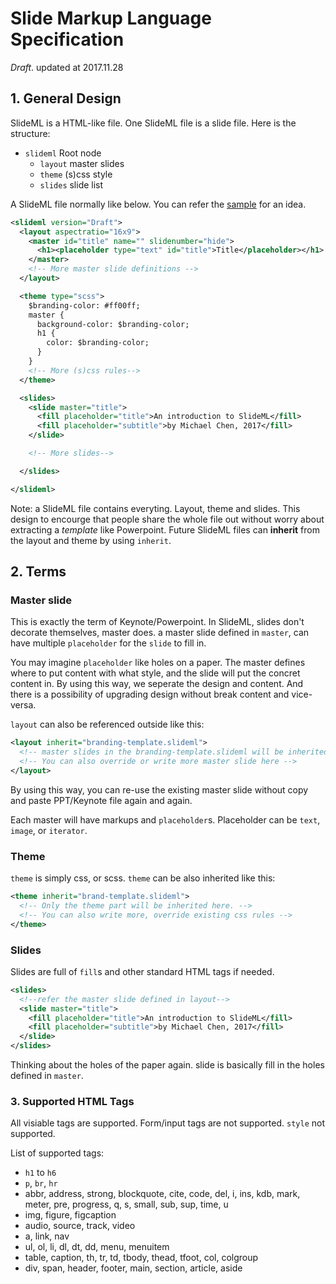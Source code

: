 # Slide Markup Language Specification

_Draft_. updated at 2017.11.28

## 1. General Design

SlideML is a HTML-like file. One SlideML file is a slide file. Here is the structure:

* `slideml` Root node
  * `layout` master slides
  * `theme` (s)css style
  * `slides` slide list

A SlideML file normally like below. You can refer the [sample](sample.slideml) for an idea.

```xml
<slideml version="Draft">
  <layout aspectratio="16x9">
    <master id="title" name="" slidenumber="hide">
      <h1><placeholder type="text" id="title">Title</placeholder></h1>
    </master>
    <!-- More master slide definitions -->
  </layout>

  <theme type="scss">
    $branding-color: #ff00ff;
    master {
      background-color: $branding-color;
      h1 {
        color: $branding-color;
      }
    }
    <!-- More (s)css rules-->
  </theme>

  <slides>
    <slide master="title">
      <fill placeholder="title">An introduction to SlideML</fill>
      <fill placeholder="subtitle">by Michael Chen, 2017</fill>
    </slide>

    <!-- More slides-->

  </slides>

</slideml>
```

Note: a SlideML file contains everyting. Layout, theme and slides. This design to encourge that people share the whole file out without worry about extracting a *template* like Powerpoint. Future SlideML files can **inherit** from the layout and theme by using `inherit`.

## 2. Terms

### Master slide

This is exactly the term of Keynote/Powerpoint. In SlideML, slides don't decorate themselves, master does. a master slide defined in `master`, can have multiple `placeholder` for the `slide` to fill in.

You may imagine `placeholder` like holes on a paper. The master defines where to put content with what style, and the slide will put the concret content in. By using this way, we seperate the design and content. And there is a possibility of upgrading design without break content and vice-versa.

`layout` can also be referenced outside like this:

```xml
<layout inherit="branding-template.slideml">
  <!-- master slides in the branding-template.slideml will be inherited -->
  <!-- You can also override or write more master slide here -->
</layout>
```

By using this way, you can re-use the existing master slide without copy and paste PPT/Keynote file again and again.

Each master will have markups and `placeholder`s. Placeholder can be `text`, `image`, or `iterator`.

### Theme

`theme` is simply css, or scss. `theme` can be also inherited like this:

```xml
<theme inherit="brand-template.slideml">
  <!-- Only the theme part will be inherited here. -->
  <!-- You can also write more, override existing css rules -->
</theme>
```

### Slides

Slides are full of `fill`s and other standard HTML tags if needed.

```xml
<slides>
  <!--refer the master slide defined in layout-->
  <slide master="title">
    <fill placeholder="title">An introduction to SlideML</fill>
    <fill placeholder="subtitle">by Michael Chen, 2017</fill>
  </slide>
</slides>
```

Thinking about the holes of the paper again. slide is basically fill in the holes defined in `master`.

### 3. Supported HTML Tags

All visiable tags are supported. Form/input tags are not supported. `style` not supported.

List of supported tags:

* `h1` to `h6`
* `p`, `br`, `hr`
* abbr, address, strong, blockquote, cite, code, del, i, ins, kdb, mark, meter, pre, progress, q, s, small, sub, sup, time, u
* img, figure, figcaption
* audio, source, track, video
* a, link, nav
* ul, ol, li, dl, dt, dd, menu, menuitem
* table, caption, th, tr, td, tbody, thead, tfoot, col, colgroup
* div, span, header, footer, main, section, article, aside



